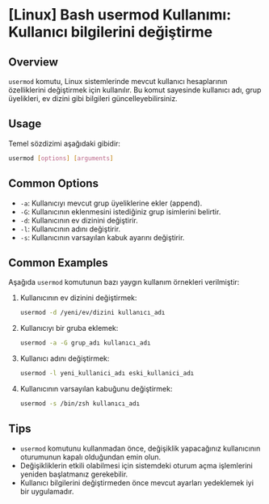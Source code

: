 # [Linux] Bash usermod Kullanımı: Kullanıcı bilgilerini değiştirme

## Overview
`usermod` komutu, Linux sistemlerinde mevcut kullanıcı hesaplarının özelliklerini değiştirmek için kullanılır. Bu komut sayesinde kullanıcı adı, grup üyelikleri, ev dizini gibi bilgileri güncelleyebilirsiniz.

## Usage
Temel sözdizimi aşağıdaki gibidir:

```bash
usermod [options] [arguments]
```

## Common Options
- `-a`: Kullanıcıyı mevcut grup üyeliklerine ekler (append).
- `-G`: Kullanıcının eklenmesini istediğiniz grup isimlerini belirtir.
- `-d`: Kullanıcının ev dizinini değiştirir.
- `-l`: Kullanıcının adını değiştirir.
- `-s`: Kullanıcının varsayılan kabuk ayarını değiştirir.

## Common Examples
Aşağıda `usermod` komutunun bazı yaygın kullanım örnekleri verilmiştir:

1. Kullanıcının ev dizinini değiştirmek:
   ```bash
   usermod -d /yeni/ev/dizini kullanıcı_adı
   ```

2. Kullanıcıyı bir gruba eklemek:
   ```bash
   usermod -a -G grup_adı kullanıcı_adı
   ```

3. Kullanıcı adını değiştirmek:
   ```bash
   usermod -l yeni_kullanici_adı eski_kullanici_adı
   ```

4. Kullanıcının varsayılan kabuğunu değiştirmek:
   ```bash
   usermod -s /bin/zsh kullanıcı_adı
   ```

## Tips
- `usermod` komutunu kullanmadan önce, değişiklik yapacağınız kullanıcının oturumunun kapalı olduğundan emin olun.
- Değişikliklerin etkili olabilmesi için sistemdeki oturum açma işlemlerini yeniden başlatmanız gerekebilir.
- Kullanıcı bilgilerini değiştirmeden önce mevcut ayarları yedeklemek iyi bir uygulamadır.